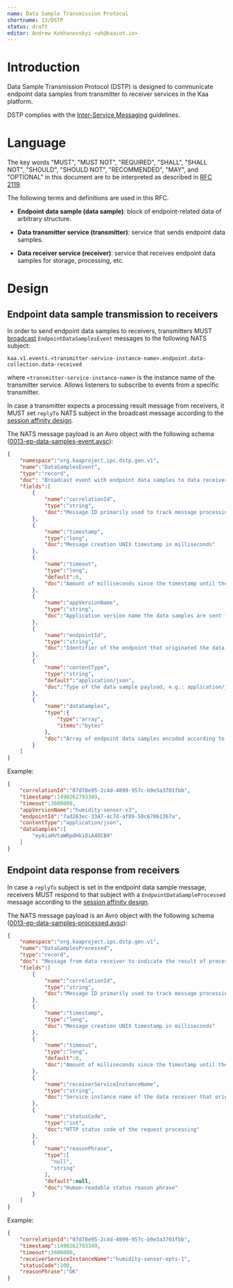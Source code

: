 ```yaml
---
name: Data Sample Transmission Protocol
shortname: 13/DSTP
status: draft
editor: Andrew Kokhanovskyi <ak@kaaiot.io>
---
```


<!-- toc -->


# Introduction

Data Sample Transmission Protocol (DSTP) is designed to communicate endpoint data samples from transmitter to receiver services in the Kaa platform.

DSTP complies with the [Inter-Service Messaging](/0003/README.md) guidelines.


# Language

The key words "MUST", "MUST NOT", "REQUIRED", "SHALL", "SHALL NOT", "SHOULD", "SHOULD NOT", "RECOMMENDED", "MAY", and "OPTIONAL" in this document are to be interpreted as described in [RFC 2119](https://tools.ietf.org/html/rfc2119).

The following terms and definitions are used in this RFC.

- **Endpoint data sample (data sample)**: block of endpoint-related data of arbitrary structure.

- **Data transmitter service (transmitter)**: service that sends endpoint data samples.

- **Data receiver service (receiver)**: service that receives endpoint data samples for storage, processing, etc.


# Design

## Endpoint data sample transmission to receivers

In order to send endpoint data samples to receivers, transmitters MUST [broadcast](/0003/README.md#broadcast-messaging) `EndpointDataSamplesEvent` messages to the following NATS subject:
```
kaa.v1.events.<transmitter-service-instance-name>.endpoint.data-collection.data-received
```
where `<transmitter-service-instance-name>` is the instance name of the transmitter service.
Allows listeners to subscribe to events from a specific transmitter.

In case a transmitter expects a processing result message from receivers, it MUST set `replyTo` NATS subject in the broadcast message according to the [session affinity design](/0003/README.md#session-affinity).

The NATS message payload is an Avro object with the following schema ([0013-ep-data-samples-event.avsc](./0013-ep-data-samples-event.avsc)):

```json
{
    "namespace":"org.kaaproject.ipc.dstp.gen.v1",
    "name":"DataSamplesEvent",
    "type":"record",
    "doc": "Broadcast event with endpoint data samples to data receivers",
    "fields":[
        {
            "name":"correlationId",
            "type":"string",
            "doc":"Message ID primarily used to track message processing across services"
        },
        {
            "name":"timestamp",
            "type":"long",
            "doc":"Message creation UNIX timestamp in milliseconds"
        },
        {
            "name":"timeout",
            "type":"long",
            "default":0,
            "doc":"Amount of milliseconds since the timestamp until the message expires. Value of 0 is reserved to indicate no expiration."
        },
        {
            "name":"appVersionName",
            "type":"string",
            "doc":"Application version name the data samples are sent for"
        },
        {
            "name":"endpointId",
            "type":"string",
            "doc":"Identifier of the endpoint that originated the data samples"
        },
        {
            "name":"contentType",
            "type":"string",
            "default":"application/json",
            "doc":"Type of the data sample payload, e.g.: application/json, application/x-protobuf, etc."
        },
        {
            "name":"dataSamples",
            "type":{
                "type":"array",
                "items":"bytes"
            },
            "doc":"Array of endpoint data samples encoded according to the content type"
        }
    ]
}
```

Example:
```json
{
    "correlationId":"07d78e95-2c4d-4899-957c-b9e5a3701fbb",
    "timestamp":1490262793349,
    "timeout":3600000,
    "appVersionName":"humidity-sensor-v3",
    "endpointId":"7ad263ec-3347-4c7d-af89-50c67061367a",
    "contentType":"application/json",
    "dataSamples":[
        "eyAiaHVtaWRpdHkiOiA4OCB9"
    ]
}
 ``` 


## Endpoint data response from receivers

In case a `replyTo` subject is set in the endpoint data sample message, receivers MUST respond to that subject with a `EndpointDataSampleProcessed` message according to the [session affinity design](/0003/README.md#session-affinity).

The NATS message payload is an Avro object with the following schema ([0013-ep-data-samples-processed.avsc](./0013-ep-data-samples-processed.avsc)):
```json
{
    "namespace":"org.kaaproject.ipc.dstp.gen.v1",
    "name":"DataSamplesProcessed",
    "type":"record",
    "doc": "Message from data receiver to indicate the result of processing endpoint data",
    "fields":[
        {
            "name":"correlationId",
            "type":"string",
            "doc":"Message ID primarily used to track message processing across services"
        },
        {
            "name":"timestamp",
            "type":"long",
            "doc":"Message creation UNIX timestamp in milliseconds"
        },
        {
            "name":"timeout",
            "type":"long",
            "default":0,
            "doc":"Amount of milliseconds since the timestamp until the message expires. Value of 0 is reserved to indicate no expiration."
        },
        {
            "name":"receiverServiceInstanceName",
            "type":"string",
            "doc":"Service instance name of the data receiver that originated the message"
        },
        {
            "name":"statusCode",
            "type":"int",
            "doc":"HTTP status code of the request processing"
        },
        {
            "name":"reasonPhrase",
            "type":[
              "null",
              "string"
            ],
            "default":null,
            "doc":"Human-readable status reason phrase"
        }
    ]
}
```

Example:
```json
{
    "correlationId":"07d78e95-2c4d-4899-957c-b9e5a3701fbb",
    "timestamp":1490262793349,
    "timeout":3600000,
    "receiverServiceInstanceName":"humidity-sensor-epts-1",
    "statusCode":200,
    "reasonPhrase":"OK"
}
```
